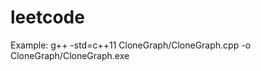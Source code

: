 leetcode
========

Example:
g++ -std=c++11 CloneGraph/CloneGraph.cpp -o CloneGraph/CloneGraph.exe


